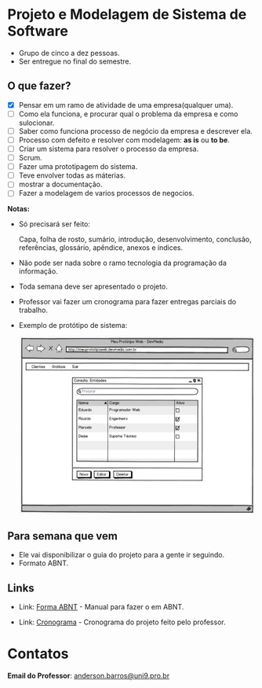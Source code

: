 # Projeto e Modelagem de Sistema de Software

* Grupo de cinco a dez pessoas.
* Ser entregue no final do semestre.

## O que fazer?

- [x] Pensar em um ramo de atividade de uma empresa(qualquer uma).
- [ ] Como ela funciona, e procurar qual o problema da empresa e como sulocionar. 
- [ ] Saber como funciona processo de negócio da empresa e descrever ela.
- [ ] Processo com defeito e resolver com modelagem: **as is** ou **to be**.
- [ ] Criar um sistema para resolver o processo da empresa.
- [ ] Scrum.
- [ ] Fazer uma prototipagem do sistema.
- [ ] Teve envolver todas as máterias. 
- [ ] mostrar a documentação.
- [ ] Fazer a modelagem de varios processos de negocios.

**Notas:** 

* Só precisará ser feito:
  
  Capa, folha de rosto, sumário, introdução, desenvolvimento, conclusão, referências, glossário, apêndice, anexos e índices. 

* Não pode ser nada sobre o ramo tecnologia da programação da informação.

* Toda semana deve ser apresentado o projeto.

* Professor vai fazer um cronograma para fazer entregas parciais do trabalho.

* Exemplo de protótipo de sistema:

  <img src="./images/exPrototipo.png" alt="Exempleo de prototipo">

## Para semana que vem

* Ele vai disponibilizar o guia do projeto para a gente ir seguindo.
* Formato ABNT. 

## Links

- Link: [Forma ABNT](./arquivos/manual-elaboracao-Trabahos-ABNT.pdf) - Manual para fazer o em ABNT.

- Link: [Cronograma](./arquivos/Projetos-Sexta-Noturno.pdf) - Cronograma do projeto feito pelo professor.

# Contatos

**Email do Professor**: anderson.barros@uni9.pro.br

